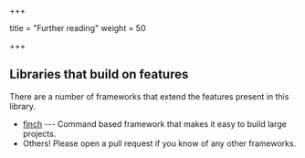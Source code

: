 +++

title = "Further reading"
weight = 50

+++

## Libraries that build on features

There are a number of frameworks that extend the features present in this library.

- [finch](https://github.com/Syfaro/finch) --- Command based framework that makes it easy to build large projects.
- Others! Please open a pull request if you know of any other frameworks.

